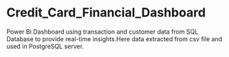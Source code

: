 # Credit_Card_Financial_Dashboard
Power Bi Dashboard using transaction and customer data from SQL Database to provide real-time insights.Here data extracted from csv file and used in PostgreSQL server. 
